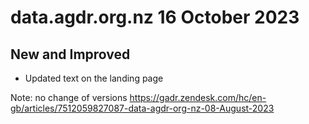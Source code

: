 # data.agdr.org.nz 16 October 2023

## New and Improved

- Updated text on the landing page
 
Note: no change of versions https://gadr.zendesk.com/hc/en-gb/articles/7512059827087-data-agdr-org-nz-08-August-2023
